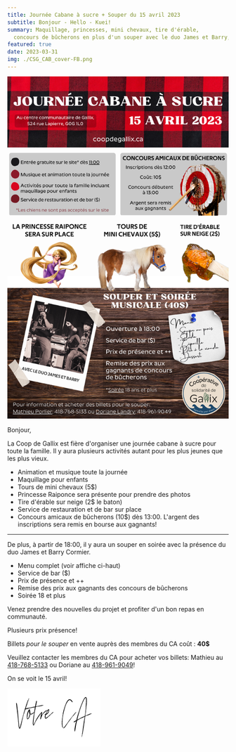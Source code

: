 ```yaml
---
title: Journée Cabane à sucre + Souper du 15 avril 2023
subtitle: Bonjour - Hello - Kuei!
summary: Maquillage, princesses, mini chevaux, tire d'érable,
  concours de bûcherons en plus d'un souper avec le duo James et Barry, tout y sera lors de cette journée légendaire à Gallix! Venez célébrer avec nous!
featured: true
date: 2023-03-31
img: ./CSG_CAB_cover-FB.png
---
```


![Affiche de l'activité](CSG_CAB_poster.png)

Bonjour,

La Coop de Gallix est fière d'organiser une journée cabane à sucre pour toute la famille. Il y aura plusieurs activités autant pour les plus jeunes que les plus vieux.

* Animation et musique toute la journée
* Maquillage pour enfants
* Tours de mini chevaux (5$)
* Princesse Raiponce sera présente pour prendre des photos
* Tire d'érable sur neige (2$ le baton)
* Service de restauration et de bar sur place
* Concours amicaux de bûcherons (10$) dès 13:00. L'argent des inscriptions sera remis en bourse aux gagnants!

---

De plus, à partir de 18:00, il y aura un souper en soirée avec la présence du duo James et Barry Cormier.

* Menu complet (voir affiche ci-haut)
* Service de bar ($)
* Prix de présence et ++
* Remise des prix aux gagnants des concours de bûcherons
* Soirée 18 et plus


Venez prendre des nouvelles du projet et profiter d'un bon repas en communauté.

Plusieurs prix présence!

Billets *pour le souper* en vente auprès des membres du CA coût : **40$**

Veuillez contacter les membres du CA pour acheter vos billets: Mathieu au [418-768-5133](tel:418-768-5133) ou Doriane au [418-961-9049](tel:418-961-9049)!

On se voit le 15 avril!

![signature](/img/votre_ca.svg)